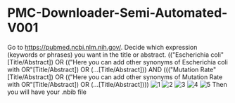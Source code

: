 # PMC-Downloader-Semi-Automated-V001
Go to https://pubmed.ncbi.nlm.nih.gov/.
Decide which expression (keywords or phrases) you want in the title or abstract.
(("Escherichia coli"[Title/Abstract]) OR (("Here you can add other synonyms of Escherichia coli with OR"[Title/Abstract]) OR (...[Title/Abstract])) AND ((("Mutation Rate"[Title/Abstract]) OR (("Here you can add other synonyms of Mutation Rate with OR"[Title/Abstract]) OR (...[Title/Abstract])))
![1](https://github.com/user-attachments/assets/8f29629c-722d-4a67-984a-93c0549c1eb0)
![2](https://github.com/user-attachments/assets/9600f357-da6c-4214-a694-a1c39daf3c5f)
![3](https://github.com/user-attachments/assets/26a59872-711c-4868-bdc1-70597ff75dd3)
![4](https://github.com/user-attachments/assets/bc9c042a-cdf4-4e83-8c97-413287ea6291)
![5](https://github.com/user-attachments/assets/c4ff0e58-65c2-495e-b8c8-5949b6b4b35f)
Then you will have your .nbib file
